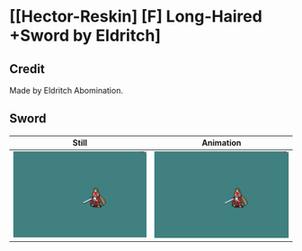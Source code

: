# [\[Hector-Reskin\] \[F\] Long-Haired +Sword by Eldritch]

## Credit

Made by Eldritch Abomination.
	
## Sword

| Still | Animation |
| :---: | :-------: |
| ![Sword still](./Sword_000.png) | ![Sword animation](./Sword.gif) |
